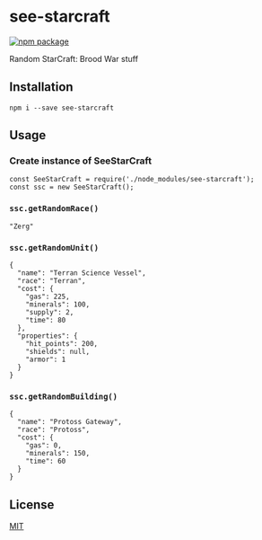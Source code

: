 # see-starcraft

[![npm package](https://nodei.co/npm/see-starcraft.png?downloads=true&downloadRank=true&stars=true)](https://nodei.co/npm/see-starcraft/)

Random StarCraft: Brood War stuff

## Installation

```
npm i --save see-starcraft
```

## Usage

### Create instance of SeeStarCraft

```
const SeeStarCraft = require('./node_modules/see-starcraft');
const ssc = new SeeStarCraft();
```

### `ssc.getRandomRace()`

```
"Zerg"
```

### `ssc.getRandomUnit()`

```
{
  "name": "Terran Science Vessel",
  "race": "Terran",
  "cost": {
    "gas": 225,
    "minerals": 100,
    "supply": 2,
    "time": 80
  },
  "properties": {
    "hit_points": 200,
    "shields": null,
    "armor": 1
  }
}
```

### `ssc.getRandomBuilding()`

```
{
  "name": "Protoss Gateway",
  "race": "Protoss",
  "cost": {
    "gas": 0,
    "minerals": 150,
    "time": 60
  }
}
```

## License

[MIT](/LICENSE)
